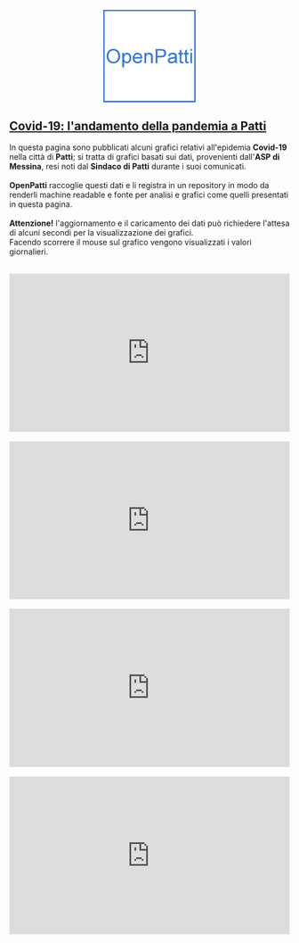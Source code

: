 <a href="https://openpatti.wordpress.com" target="_blank"><img src="https://raw.githubusercontent.com/OpenPatti/openpatti.github.io/master/images/OpenPatti.jpg" style="display: block; margin-left: auto; margin-right: auto; width: 33%;" /></a>
## [Covid-19: l'andamento della pandemia a Patti](https://openpatti.github.io/Covid-19_Patti/)<br/>
<!--[**https://openpatti.github.io/Covid-19_Patti**](https://openpatti.github.io/Covid-19_Patti/)<br/><br/>-->
In questa pagina sono pubblicati alcuni grafici relativi all'epidemia **Covid-19** nella città di **Patti**; si tratta di grafici basati sui dati, provenienti dall'**ASP di Messina**, resi noti dal **Sindaco di Patti** durante i suoi comunicati.<br/><br/>
**OpenPatti** raccoglie questi dati e li registra in un repository in modo da renderli machine readable e fonte per analisi e grafici come quelli presentati in questa pagina.<br/><br/>
**Attenzione!** l'aggiornamento e il caricamento dei dati può richiedere l'attesa di alcuni secondi per la visualizzazione dei grafici.<br/>
Facendo scorrere il mouse sul grafico vengono visualizzati i valori giornalieri.
<br/><br/>

<!-- parametri principali -->
<div style="position: relative; overflow: hidden; width: 100%; padding-top: 56.25%;" >
<iframe src="https://datastudio.google.com/embed/reporting/7e6eb73c-2e7c-4f20-84da-fbe9fbeb38f9/page/SA0mB" frameborder="0" scrolling="no" style="position: absolute; top: 0; left: 0; bottom: 0; right: 0; width: 100%; height: 100%;" allowfullscreen></iframe>
</div>

<br/>
<!-- suddivisione positivi -->
<div style="position: relative; overflow: hidden; width: 100%; padding-top: 56.25%;" >
<iframe src="https://datastudio.google.com/embed/reporting/30754f9e-ba0f-4446-aecc-218df31500a3/page/SA0mB" frameborder="0" scrolling="no" style="position: absolute; top: 0; left: 0; bottom: 0; right: 0; width: 100%; height: 100%;" allowfullscreen></iframe>
</div>

<br/>
<!-- nuovi positivi -->
<div style="position: relative; overflow: hidden; width: 100%; padding-top: 56.25%;" >
<iframe src="https://datastudio.google.com/embed/reporting/ed912df4-7275-4555-97f6-fc1dcfb7d59e/page/SA0mB" frameborder="0" scrolling="no" style="position: absolute; top: 0; left: 0; bottom: 0; right: 0; width: 100%; height: 100%;" allowfullscreen></iframe>
</div>

<br/>
<!-- dati -->
<div style="position: relative; overflow: hidden; width: 100%; padding-top: 56.25%;" >
<iframe src="https://datastudio.google.com/embed/reporting/ae38da82-e56b-4efc-826a-a35b57856bc8/page/K87mB" frameborder="0" scrolling="no" style="position: absolute; top: 0; left: 0; bottom: 0; right: 0; width: 100%; height: 100%;" allowfullscreen></iframe>
</div>

